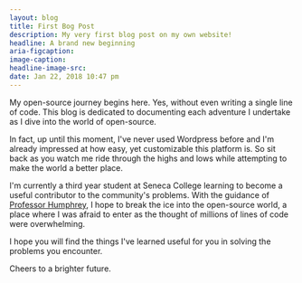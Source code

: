 ```yaml
---
layout: blog
title: First Bog Post
description: My very first blog post on my own website!
headline: A brand new beginning
aria-figcaption: 
image-caption: 
headline-image-src: 
date: Jan 22, 2018 10:47 pm
---
```


My open-source journey begins here. Yes, without even writing a single line of code. This blog is dedicated to documenting each adventure I undertake as I dive into the world of open-source.

In fact, up until this moment, I've never used Wordpress before and I'm already impressed at how easy, yet customizable this platform is. So sit back as you watch me ride through the highs and lows while attempting to make the world a better place.

I'm currently a third year student at Seneca College learning to become a useful contributor to the community's problems. With the guidance of <a href="https://twitter.com/humphd?lang=en" target="_blank" rel="noopener">Professor Humphrey</a>, I hope to break the ice into the open-source world, a place where I was afraid to enter as the thought of millions of lines of code were overwhelming.

I hope you will find the things I've learned useful for you in solving the problems you encounter.

Cheers to a brighter future.
